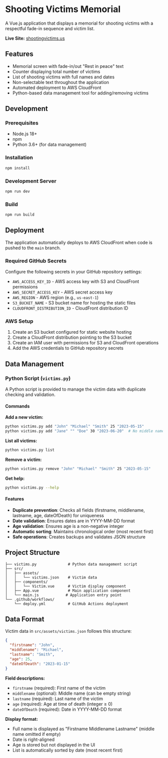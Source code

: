# Shooting Victims Memorial

A Vue.js application that displays a memorial for shooting victims with a respectful fade-in sequence and victim list.

**Live Site:** [shootingvictims.us](https://shootingvictims.us)

## Features

- Memorial screen with fade-in/out "Rest in peace" text
- Counter displaying total number of victims
- List of shooting victims with full names and dates
- Non-selectable text throughout the application
- Automated deployment to AWS CloudFront
- Python-based data management tool for adding/removing victims

## Development

### Prerequisites

- Node.js 18+
- npm
- Python 3.6+ (for data management)

### Installation

```bash
npm install
```

### Development Server

```bash
npm run dev
```

### Build

```bash
npm run build
```

## Deployment

The application automatically deploys to AWS CloudFront when code is pushed to the `main` branch.

### Required GitHub Secrets

Configure the following secrets in your GitHub repository settings:

- `AWS_ACCESS_KEY_ID` - AWS access key with S3 and CloudFront permissions
- `AWS_SECRET_ACCESS_KEY` - AWS secret access key
- `AWS_REGION` - AWS region (e.g., `us-east-1`)
- `S3_BUCKET_NAME` - S3 bucket name for hosting the static files
- `CLOUDFRONT_DISTRIBUTION_ID` - CloudFront distribution ID

### AWS Setup

1. Create an S3 bucket configured for static website hosting
2. Create a CloudFront distribution pointing to the S3 bucket
3. Create an IAM user with permissions for S3 and CloudFront operations
4. Add the AWS credentials to GitHub repository secrets

## Data Management

### Python Script (`victims.py`)

A Python script is provided to manage the victim data with duplicate checking and validation.

#### Commands

**Add a new victim:**
```bash
python victims.py add "John" "Michael" "Smith" 25 "2023-05-15"
python victims.py add "Jane" "" "Doe" 30 "2023-06-20"  # No middle name
```

**List all victims:**
```bash
python victims.py list
```

**Remove a victim:**
```bash
python victims.py remove "John" "Michael" "Smith" 25 "2023-05-15"
```

**Get help:**
```bash
python victims.py --help
```

#### Features

- **Duplicate prevention**: Checks all fields (firstname, middlename, lastname, age, dateOfDeath) for uniqueness
- **Date validation**: Ensures dates are in YYYY-MM-DD format
- **Age validation**: Ensures age is a non-negative integer
- **Automatic sorting**: Maintains chronological order (most recent first)
- **Safe operations**: Creates backups and validates JSON structure

## Project Structure

```
├── victims.py              # Python data management script
├── src/
│   ├── assets/
│   │   └── victims.json    # Victim data
│   ├── components/
│   │   └── Victim.vue      # Victim display component
│   ├── App.vue             # Main application component
│   └── main.js            # Application entry point
└── .github/workflows/
    └── deploy.yml          # GitHub Actions deployment
```

## Data Format

Victim data in `src/assets/victims.json` follows this structure:

```json
{
  "firstname": "John",
  "middlename": "Michael",
  "lastname": "Smith",
  "age": 25,
  "dateOfDeath": "2023-01-15"
}
```

**Field descriptions:**
- `firstname` (required): First name of the victim
- `middlename` (optional): Middle name (can be empty string)
- `lastname` (required): Last name of the victim
- `age` (required): Age at time of death (integer ≥ 0)
- `dateOfDeath` (required): Date in YYYY-MM-DD format

**Display format:**
- Full name is displayed as "Firstname Middlename Lastname" (middle name omitted if empty)
- Date is right-aligned
- Age is stored but not displayed in the UI
- List is automatically sorted by date (most recent first)